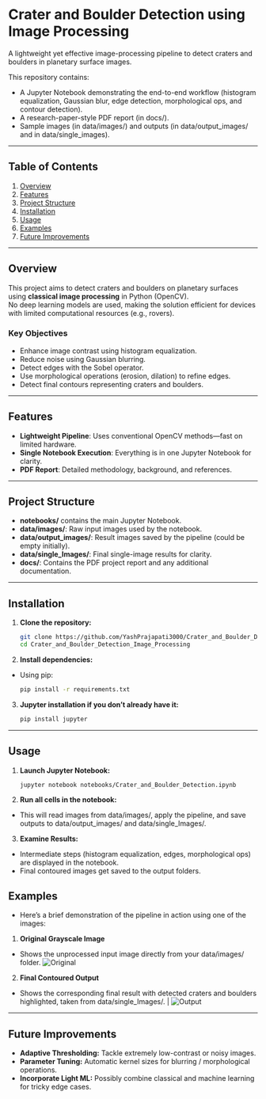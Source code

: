 # Crater and Boulder Detection using Image Processing

A lightweight yet effective image-processing pipeline to detect craters and boulders in planetary surface images.  

This repository contains:
- A Jupyter Notebook demonstrating the end-to-end workflow (histogram equalization, Gaussian blur, edge detection, morphological ops, and contour detection).
- A research-paper-style PDF report (in docs/).
- Sample images (in data/images/) and outputs (in data/output_images/ and in data/single_images).

---

## Table of Contents
1. [Overview](#overview)
2. [Features](#features)
3. [Project Structure](#project-structure)
4. [Installation](#installation)
5. [Usage](#usage)
6. [Examples](#examples)
7. [Future Improvements](#future-improvements)

---

## Overview
This project aims to detect craters and boulders on planetary surfaces using **classical image processing** in Python (OpenCV).  
No deep learning models are used, making the solution efficient for devices with limited computational resources (e.g., rovers).

### Key Objectives
- Enhance image contrast using histogram equalization.
- Reduce noise using Gaussian blurring.
- Detect edges with the Sobel operator.
- Use morphological operations (erosion, dilation) to refine edges.
- Detect final contours representing craters and boulders.

---

## Features
- **Lightweight Pipeline**: Uses conventional OpenCV methods—fast on limited hardware.
- **Single Notebook Execution**: Everything is in one Jupyter Notebook for clarity.
- **PDF Report**: Detailed methodology, background, and references.

---

## Project Structure
- **notebooks/** contains the main Jupyter Notebook.
- **data/images/**: Raw input images used by the notebook.
- **data/output_images/**: Result images saved by the pipeline (could be empty initially).
- **data/single_Images/**: Final single-image results for clarity.
- **docs/**: Contains the PDF project report and any additional documentation.

---

## Installation
1. **Clone the repository:**
   ```bash
   git clone https://github.com/YashPrajapati3000/Crater_and_Boulder_Detection_Image_Processing.git
   cd Crater_and_Boulder_Detection_Image_Processing

2. **Install dependencies:**
- Using pip:
  ```bash
  pip install -r requirements.txt

3. **Jupyter installation if you don’t already have it:**
   ```bash
   pip install jupyter

---

## Usage
1. **Launch Jupyter Notebook:**
   ```bash
   jupyter notebook notebooks/Crater_and_Boulder_Detection.ipynb
   
2. **Run all cells in the notebook:**
- This will read images from data/images/, apply the pipeline, and save outputs to data/output_images/ and data/single_Images/.

3. **Examine Results:**
- Intermediate steps (histogram equalization, edges, morphological ops) are displayed in the notebook.
- Final contoured images get saved to the output folders.

## **Examples**
- Here’s a brief demonstration of the pipeline in action using one of the images:
 

1. **Original Grayscale Image**
- Shows the unprocessed input image directly from your data/images/ folder.
  ![Original](data/images/Image_1.jpg)  

2. **Final Contoured Output**
- Shows the corresponding final result with detected craters and boulders highlighted, taken from data/single_Images/.           |
  ![Output](data/single_image/Final_Contoured_Image_Green_Highlights.png)
---

## **Future Improvements**
- **Adaptive Thresholding:** Tackle extremely low-contrast or noisy images.
- **Parameter Tuning:** Automatic kernel sizes for blurring / morphological operations.
- **Incorporate Light ML:** Possibly combine classical and machine learning for tricky edge cases.
